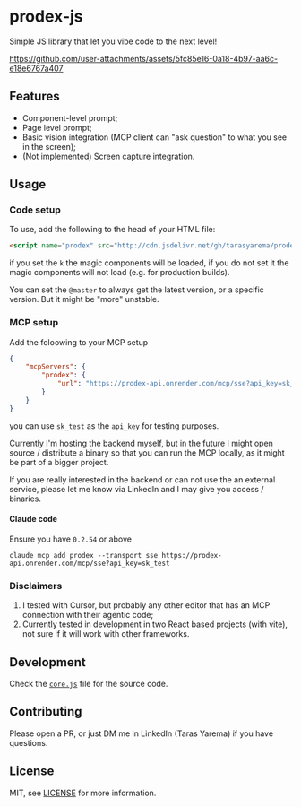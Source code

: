 # prodex-js

Simple JS library that let you vibe code to the next level!


https://github.com/user-attachments/assets/5fc85e16-0a18-4b97-aa6c-e18e6767a407


## Features

- Component-level prompt;
- Page level prompt;
- Basic vision integration (MCP client can "ask question" to what you see in the screen);
- (Not implemented) Screen capture integration.

## Usage

### Code setup

To use, add the following to the head of your HTML file:

```html
<script name="prodex" src="http://cdn.jsdelivr.net/gh/tarasyarema/prodex-js@v0.1.4/core.min.js?k=test"></script>
```

if you set the `k` the magic components will be loaded, if you do not set it the magic components will not load (e.g. for production builds).

You can set the `@master` to always get the latest version, or a specific version. But it might be "more" unstable.

### MCP setup

Add the foloowing to your MCP setup

```json
{
    "mcpServers": {
        "prodex": {
            "url": "https://prodex-api.onrender.com/mcp/sse?api_key=sk_test"
        }
    }
}
```

you can use `sk_test` as the `api_key` for testing purposes.

Currently I'm hosting the backend myself, but in the future I might open source / distribute a binary so that you can
run the MCP locally, as it might be part of a bigger project.

If you are really interested in the backend or can not use the an external service, please let me know via LinkedIn
and I may give you access / binaries.

#### Claude code

Ensure you have `0.2.54` or above

```
claude mcp add prodex --transport sse https://prodex-api.onrender.com/mcp/sse?api_key=sk_test
```

### Disclaimers

1. I tested with Cursor, but probably any other editor that has an MCP connection with their agentic code;
2. Currently tested in development in two React based projects (with vite), not sure if it will work with other frameworks.

## Development

Check the [`core.js`](core.js) file for the source code.

## Contributing

Please open a PR, or just DM me in LinkedIn (Taras Yarema) if you have questions.

## License

MIT, see [LICENSE](LICENSE) for more information.
